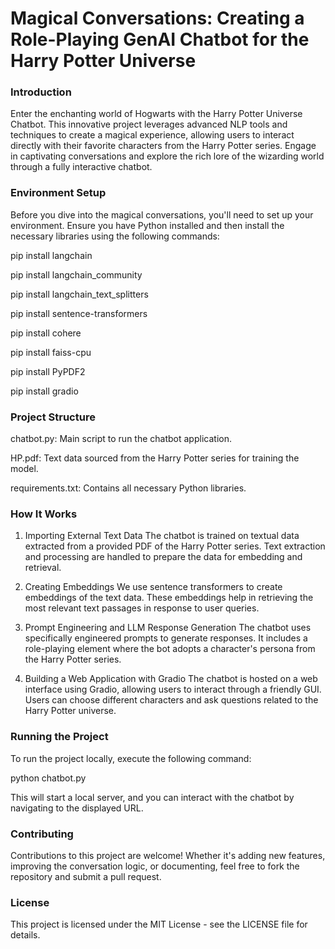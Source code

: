 # Magical Conversations: Creating a Role-Playing GenAI Chatbot for the Harry Potter Universe

### Introduction
Enter the enchanting world of Hogwarts with the Harry Potter Universe Chatbot. This innovative project leverages advanced NLP tools and techniques to create a magical experience, allowing users to interact directly with their favorite characters from the Harry Potter series. Engage in captivating conversations and explore the rich lore of the wizarding world through a fully interactive chatbot.

### Environment Setup
Before you dive into the magical conversations, you'll need to set up your environment. Ensure you have Python installed and then install the necessary libraries using the following commands:

pip install langchain

pip install langchain_community

pip install langchain_text_splitters

pip install sentence-transformers

pip install cohere

pip install faiss-cpu

pip install PyPDF2

pip install gradio

### Project Structure

chatbot.py: Main script to run the chatbot application.

HP.pdf: Text data sourced from the Harry Potter series for training the model.

requirements.txt: Contains all necessary Python libraries.

### How It Works

1. Importing External Text Data
The chatbot is trained on textual data extracted from a provided PDF of the Harry Potter series. Text extraction and processing are handled to prepare the data for embedding and retrieval.

2. Creating Embeddings
We use sentence transformers to create embeddings of the text data. These embeddings help in retrieving the most relevant text passages in response to user queries.

3. Prompt Engineering and LLM Response Generation
The chatbot uses specifically engineered prompts to generate responses. It includes a role-playing element where the bot adopts a character's persona from the Harry Potter series.

4. Building a Web Application with Gradio
The chatbot is hosted on a web interface using Gradio, allowing users to interact through a friendly GUI. Users can choose different characters and ask questions related to the Harry Potter universe.

### Running the Project

To run the project locally, execute the following command:

python chatbot.py

This will start a local server, and you can interact with the chatbot by navigating to the displayed URL.

### Contributing

Contributions to this project are welcome! Whether it's adding new features, improving the conversation logic, or documenting, feel free to fork the repository and submit a pull request.

### License

This project is licensed under the MIT License - see the LICENSE file for details.

